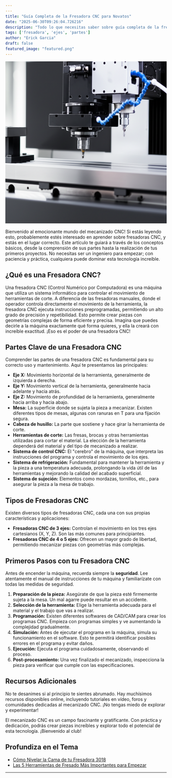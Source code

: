 ```yaml
---
---
title: "Guía Completa de la Fresadora CNC para Novatos"
date: "2025-06-30T09:26:04.726216"
description: "Todo lo que necesitas saber sobre guía completa de la fresadora cnc para novatos para empezar en el mundo del CNC."
tags: ['fresadora', 'ejes', 'partes']
author: "Erick Garcia"
draft: false
featured_image: "featured.png"
---
```


![Guía Completa de la Fresadora CNC para Novatos](featured.png)

Bienvenido al emocionante mundo del mecanizado CNC! Si estás leyendo esto, probablemente estés interesado en aprender sobre fresadoras CNC, y estás en el lugar correcto.  Este artículo te guiará a través de los conceptos básicos, desde la comprensión de sus partes hasta la realización de tus primeros proyectos.  No necesitas ser un ingeniero para empezar; con paciencia y práctica, cualquiera puede dominar esta tecnología increíble.

## ¿Qué es una Fresadora CNC?

Una fresadora CNC (Control Numérico por Computadora) es una máquina que utiliza un sistema informático para controlar el movimiento de herramientas de corte.  A diferencia de las fresadoras manuales, donde el operador controla directamente el movimiento de la herramienta, la fresadora CNC ejecuta instrucciones preprogramadas, permitiendo un alto grado de precisión y repetibilidad.  Esto permite crear piezas con geometrías complejas de forma eficiente y precisa. Imagina que puedes decirle a la máquina exactamente qué forma quieres, y ella la creará con increíble exactitud.  ¡Eso es el poder de una fresadora CNC!

## Partes Clave de una Fresadora CNC

Comprender las partes de una fresadora CNC es fundamental para su correcto uso y mantenimiento.  Aquí te presentamos las principales:

* **Eje X:**  Movimiento horizontal de la herramienta, generalmente de izquierda a derecha.
* **Eje Y:** Movimiento vertical de la herramienta, generalmente hacia adelante y hacia atrás.
* **Eje Z:** Movimiento de profundidad de la herramienta, generalmente hacia arriba y hacia abajo.
* **Mesa:** La superficie donde se sujeta la pieza a mecanizar.  Existen diferentes tipos de mesas, algunas con ranuras en T para una fijación segura.
* **Cabeza de husillo:**  La parte que sostiene y hace girar la herramienta de corte.
* **Herramientas de corte:** Las fresas, brocas y otras herramientas utilizadas para cortar el material.  La elección de la herramienta dependerá del material y del tipo de mecanizado a realizar.
* **Sistema de control CNC:** El "cerebro" de la máquina, que interpreta las instrucciones del programa y controla el movimiento de los ejes.
* **Sistema de refrigeración:**  Fundamental para mantener la herramienta y la pieza a una temperatura adecuada, prolongando la vida útil de las herramientas y mejorando la calidad del acabado superficial.
* **Sistema de sujeción:**  Elementos como mordazas, tornillos, etc., para asegurar la pieza a la mesa de trabajo.

## Tipos de Fresadoras CNC

Existen diversos tipos de fresadoras CNC, cada una con sus propias características y aplicaciones:

* **Fresadoras CNC de 3 ejes:** Controlan el movimiento en los tres ejes cartesianos (X, Y, Z).  Son las más comunes para principiantes.
* **Fresadoras CNC de 4 o 5 ejes:** Ofrecen un mayor grado de libertad, permitiendo mecanizar piezas con geometrías más complejas.

##  Primeros Pasos con tu Fresadora CNC

Antes de encender la máquina, recuerda siempre la **seguridad**.  Lee atentamente el manual de instrucciones de tu máquina y familiarízate con todas las medidas de seguridad.

1. **Preparación de la pieza:**  Asegúrate de que la pieza esté firmemente sujeta a la mesa. Un mal agarre puede resultar en un accidente.
2. **Selección de la herramienta:** Elige la herramienta adecuada para el material y el trabajo que vas a realizar.
3. **Programación:**  Existen diferentes softwares de CAD/CAM para crear los programas CNC.  Empieza con programas simples y ve aumentando la complejidad gradualmente.
4. **Simulación:**  Antes de ejecutar el programa en la máquina, simula su funcionamiento en el software. Esto te permitirá identificar posibles errores en el programa y evitar daños.
5. **Ejecución:**  Ejecuta el programa cuidadosamente, observando el proceso.
6. **Post-procesamiento:**  Una vez finalizado el mecanizado, inspecciona la pieza para verificar que cumple con las especificaciones.

##  Recursos Adicionales

No te desanimes si al principio te sientes abrumado.  Hay muchísimos recursos disponibles online, incluyendo tutoriales en vídeo, foros y comunidades dedicadas al mecanizado CNC.  ¡No tengas miedo de explorar y experimentar!


El mecanizado CNC es un campo fascinante y gratificante.  Con práctica y dedicación, podrás crear piezas increíbles y explorar todo el potencial de esta tecnología.  ¡Bienvenido al club!

## Profundiza en el Tema ##

* [Cómo Nivelar la Cama de tu Fresadora 3018](/posts/como-nivelar-la-cama-de-tu-fresadora-3018/)
* [Las 5 Herramientas de Fresado Más Importantes para Empezar](/posts/las-5-herramientas-de-fresado-mas-importantes-para-empezar/)
---